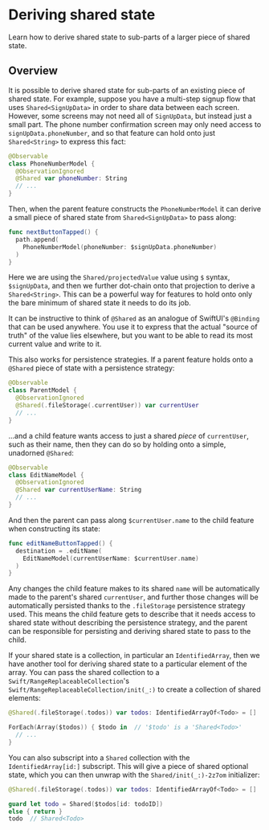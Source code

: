 # Deriving shared state

Learn how to derive shared state to sub-parts of a larger piece of shared state.

## Overview

It is possible to derive shared state for sub-parts of an existing piece of shared state. For 
example, suppose you have a multi-step signup flow that uses `Shared<SignUpData>` in order to share
data between each screen. However, some screens may not need all of `SignUpData`, but instead just a
small part. The phone number confirmation screen may only need access to `signUpData.phoneNumber`,
and so that feature can hold onto just `Shared<String>` to express this fact:

```swift
@Observable
class PhoneNumberModel { 
  @ObservationIgnored
  @Shared var phoneNumber: String
  // ...
}
```

Then, when the parent feature constructs the `PhoneNumberModel` it can derive a small piece of
shared state from `Shared<SignUpData>` to pass along:

```swift
func nextButtonTapped() {
  path.append(
    PhoneNumberModel(phoneNumber: $signUpData.phoneNumber)
  )
}
```

Here we are using the ``Shared/projectedValue`` value using `$` syntax, `$signUpData`, and then
we further dot-chain onto that projection to derive a `Shared<String>`. This can be a powerful way
for features to hold onto only the bare minimum of shared state it needs to do its job.

It can be instructive to think of `@Shared` as an analogue of SwiftUI's `@Binding` that can be used
anywhere. You use it to express that the actual "source of truth" of the value lies elsewhere, but
you want to be able to read its most current value and write to it.

This also works for persistence strategies. If a parent feature holds onto a `@Shared` piece of 
state with a persistence strategy:

```swift
@Observable
class ParentModel {
  @ObservationIgnored
  @Shared(.fileStorage(.currentUser)) var currentUser
  // ...
}
```

…and a child feature wants access to just a shared _piece_ of `currentUser`, such as their name, 
then they can do so by holding onto a simple, unadorned `@Shared`:

```swift
@Observable
class EditNameModel {
  @ObservationIgnored
  @Shared var currentUserName: String
  // ...
}
```

And then the parent can pass along `$currentUser.name` to the child feature when constructing its
state:

```swift
func editNameButtonTapped() {
  destination = .editName(
    EditNameModel(currentUserName: $currentUser.name)
  )
}
```

Any changes the child feature makes to its shared `name` will be automatically made to the parent's
shared `currentUser`, and further those changes will be automatically persisted thanks to the
`.fileStorage` persistence strategy used. This means the child feature gets to describe that it
needs access to shared state without describing the persistence strategy, and the parent can be
responsible for persisting and deriving shared state to pass to the child.

If your shared state is a collection, in particular an `IdentifiedArray`, then we have another tool
for deriving shared state to a particular element of the array. You can pass the shared collection
to a ``Swift/RangeReplaceableCollection``'s ``Swift/RangeReplaceableCollection/init(_:)`` to create
a collection of shared elements:

```swift
@Shared(.fileStorage(.todos)) var todos: IdentifiedArrayOf<Todo> = []

ForEach(Array($todos)) { $todo in  // '$todo' is a 'Shared<Todo>'
  // ...
}
```

You can also subscript into a ``Shared`` collection with the `IdentifiedArray[id:]` subscript. This
will give a piece of shared optional state, which you can then unwrap with the
``Shared/init(_:)-2z7om`` initializer:

```swift
@Shared(.fileStorage(.todos)) var todos: IdentifiedArrayOf<Todo> = []

guard let todo = Shared($todos[id: todoID])
else { return }
todo  // Shared<Todo>
```
